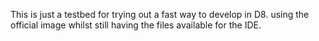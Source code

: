 This is just a testbed for trying out a fast way to develop in D8. using the official image whilst still having the files available for the IDE.
